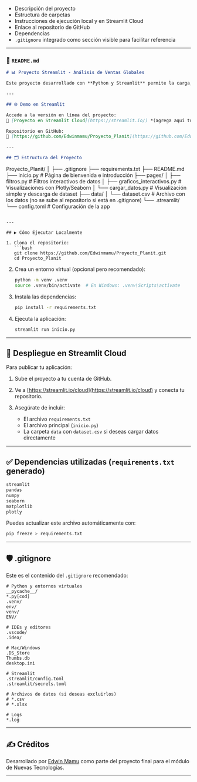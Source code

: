 

* Descripción del proyecto
* Estructura de carpetas
* Instrucciones de ejecución local y en Streamlit Cloud
* Enlace al repositorio de GitHub
* Dependencias
* `.gitignore` integrado como sección visible para facilitar referencia

---

### 📄 `README.md`

```markdown
# 📊 Proyecto Streamlit - Análisis de Ventas Globales

Este proyecto desarrollado con **Python y Streamlit** permite la carga, filtrado, análisis y visualización interactiva de datos de ventas globales. Utiliza herramientas modernas como `Pandas`, `Plotly`, `Seaborn`, `Matplotlib` y `NumPy`.

---

## 🌐 Demo en Streamlit

Accede a la versión en línea del proyecto:  
🔗 [Proyecto en Streamlit Cloud](https://streamlit.io/) *(agrega aquí tu URL personalizada si ya la tienes configurada)*

Repositorio en GitHub:  
📁 [https://github.com/Edwinmamu/Proyecto_Planit](https://github.com/Edwinmamu/Proyecto_Planit)

---

## 🗂 Estructura del Proyecto

```

Proyecto\_Planit/
│
├── .gitignore
├── requirements.txt
├── README.md
├── inicio.py                     # Página de bienvenida e introducción
├── pages/
│   ├── filtros.py               # Filtros interactivos de datos
│   ├── graficos\_interactivos.py # Visualizaciones con Plotly/Seaborn
│   └── cargar\_datos.py          # Visualización simple y descarga de dataset
├── data/
│   └── dataset.csv              # Archivo con los datos (no se sube al repositorio si está en .gitignore)
└── .streamlit/
└── config.toml              # Configuración de la app

````

---

## ▶️ Cómo Ejecutar Localmente

1. Clona el repositorio:
   ```bash
   git clone https://github.com/Edwinmamu/Proyecto_Planit.git
   cd Proyecto_Planit
````

2. Crea un entorno virtual (opcional pero recomendado):

   ```bash
   python -m venv .venv
   source .venv/bin/activate  # En Windows: .venv\Scripts\activate
   ```

3. Instala las dependencias:

   ```bash
   pip install -r requirements.txt
   ```

4. Ejecuta la aplicación:

   ```bash
   streamlit run inicio.py
   ```

---

## 🚀 Despliegue en Streamlit Cloud

Para publicar tu aplicación:

1. Sube el proyecto a tu cuenta de GitHub.
2. Ve a [https://streamlit.io/cloud](https://streamlit.io/cloud) y conecta tu repositorio.
3. Asegúrate de incluir:

   * El archivo `requirements.txt`
   * El archivo principal (`inicio.py`)
   * La carpeta `data` con `dataset.csv` si deseas cargar datos directamente

---

## ✅ Dependencias utilizadas (`requirements.txt` generado)

```txt
streamlit
pandas
numpy
seaborn
matplotlib
plotly
```

Puedes actualizar este archivo automáticamente con:

```bash
pip freeze > requirements.txt
```

---

## 🛡 .gitignore

Este es el contenido del `.gitignore` recomendado:

```gitignore
# Python y entornos virtuales
__pycache__/
*.py[cod]
.venv/
env/
venv/
ENV/

# IDEs y editores
.vscode/
.idea/

# Mac/Windows
.DS_Store
Thumbs.db
desktop.ini

# Streamlit
.streamlit/config.toml
.streamlit/secrets.toml

# Archivos de datos (si deseas excluirlos)
# *.csv
# *.xlsx

# Logs
*.log
```

---

## ✍️ Créditos

Desarrollado por [Edwin Mamu](https://github.com/Edwinmamu) como parte del proyecto final para el módulo de Nuevas Tecnologías.

---

